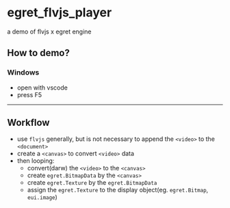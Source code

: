 # egret_flvjs_player
a demo of flvjs x egret engine

## How to demo?
### Windows
- open with vscode
- press F5

---

## Workflow
- use `flvjs` generally, but is not necessary to append the `<video>` to the `<document>`
- create a `<canvas>` to convert `<video>` data
- then looping:
  - convert(darw) the `<video>`  to the `<canvas>`
  - create `egret.BitmapData` by the `<canvas>`
  - create `egret.Texture` by the `egret.BitmapData`
  - assign the `egret.Texture` to the display object(eg. `egret.Bitmap`, `eui.image`)